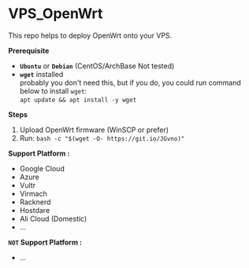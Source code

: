 # VPS_OpenWrt

This repo helps to deploy OpenWrt onto your VPS.<br>

**Prerequisite**
 - **`Ubuntu`** or **`Debian`** (CentOS/ArchBase Not tested)
 - **`wget`** installed<br>
   probably you don't need this, but if you do, you could run command below to install `wget`:<br>
   `apt update && apt install -y wget` 

**Steps**

1.  Upload OpenWrt firmware (WinSCP or prefer)
2.  Run: `bash -c "$(wget -O- https://git.io/JGvno)"`
 
**Support Platform :**
- Google Cloud
- Azure
- Vultr
- Virmach
- Racknerd
- Hostdare
- Ali Cloud (Domestic)
- ...

**`NOT` Support Platform :**
- ...
